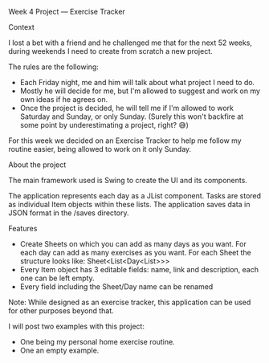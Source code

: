 Week 4 Project — Exercise Tracker

Context

I lost a bet with a friend and he challenged me that for the next 52 weeks, during weekends I need to create from scratch a new project.

The rules are the following:
- Each Friday night, me and him will talk about what project I need to do.
- Mostly he will decide for me, but I'm allowed to suggest and work on my own ideas if he agrees on.
- Once the project is decided, he will tell me if I'm allowed to work Saturday and Sunday, or only Sunday.
(Surely this won't backfire at some point by underestimating a project, right? 😅)

For this week we decided on an Exercise Tracker to help me follow my routine easier, being allowed to work on it only Sunday.

About the project

The main framework used is Swing to create the UI and its components.

The application represents each day as a JList component. Tasks are stored as individual Item objects within these lists. The application saves data in JSON format in the /saves directory.

Features

- Create Sheets on which you can add as many days as you want. For each day can add as many exercises as you want. For each Sheet the structure looks like: Sheet<List<Day<List<Item>>>>
- Every Item object has 3 editable fields: name, link and description, each one can be left empty.
- Every field including the Sheet/Day name can be renamed

Note: While designed as an exercise tracker, this application can be used for other purposes beyond that.

I will post two examples with this project:
- One being my personal home exercise routine.
- One an empty example.
